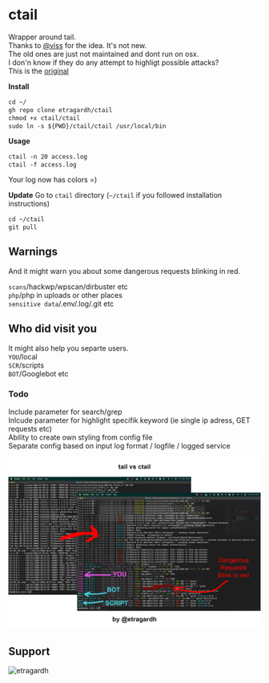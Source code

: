 # ctail
Wrapper around tail.<br />
Thanks to [@viss](https://github.com/viss) for the idea. It's not new.<br />
The old ones are just not maintained and dont run on osx.<br />
I don'n know if they do any attempt to highligt possible attacks?<br />
This is the [original](https://github.com/cornet/ccze)<br />

**Install**
```
cd ~/
gh repo clone etragardh/ctail
chmod +x ctail/ctail
sudo ln -s ${PWD}/ctail/ctail /usr/local/bin
```

**Usage**
```
ctail -n 20 access.log
ctail -f access.log
```

Your log now has colors =)<br />

**Update**
Go to `ctail` directory (`~/ctail` if you followed installation instructions)
```
cd ~/ctail
git pull
```

## Warnings
And it might warn you about some dangerous requests blinking in red.

`scans`/hackwp/wpscan/dirbuster etc<br />
`php`/php in uploads or other places<br />
`sensitive data`/.env/.log/.git etc<br />

## Who did visit you
It might also help you separte users.<br />
`YOU`/local<br />
`SCR`/scripts<br />
`BOT`/Googlebot etc<br />

### Todo
Include parameter for search/grep<br />
Inlcude parameter for highlight specifik keyword (ie single ip adress, GET requests etc)<br />
Ability to create own styling from config file<br />
Separate config based on input log format / logfile / logged service<br />

![ctail colored tail](https://github.com/etragardh/ctail/blob/main/assets/ctail.jpg?raw=true)

## Support
<p><a href="https://www.buymeacoffee.com/etragardh"> <img align="left" src="https://cdn.buymeacoffee.com/buttons/v2/default-yellow.png" height="50" width="210" alt="etragardh" /></a></p>
